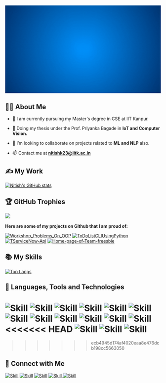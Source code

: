 ![Nitish's-cover](./nitish_3.gif)



## 👨‍💻 About Me

- 🔭 I am currently pursuing my Master's degree in CSE at IIT Kanpur.

- 🌱 Doing my thesis under the Prof. Priyanka Bagade in **IoT and Computer Vision.**

- 👯 I’m looking to collaborate on projects related to **ML and NLP** also.

- 📫 Contact me at **nitishk23@iitk.ac.in**

## ✍ My Work

[![Nitish's GitHub stats](https://github-readme-stats.vercel.app/api?username=Nitish-web-nik&show_icons=true&theme=dark)](https://github.com/Nitish-web-nik)

## 🏆 GitHub Trophies
![](https://github-profile-trophy.vercel.app/?username=Nitish-web-nik&theme=chalk&no-frame=false&no-bg=true&margin-w=4)

**Here are some of my projects on Github that I am proud of:**

[![Workshop_Problems_On_OOP](https://github-readme-stats.vercel.app/api/pin/?username=Nitish-web-nik&repo=Workshop_Problems_On_OOP&show_icons=true&theme=dark)](https://github.com/Nitish-web-nik/Workshop_Problems_On_OOP)
[![ToDoListCLIUsingPython](https://github-readme-stats.vercel.app/api/pin/?username=Nitish-web-nik&repo=ToDoListCLIUsingPython&show_icons=true&theme=dark)](https://github.com/Nitish-web-nik/ToDoListCLIUsingPython)
[![TServiceNow-Api](https://github-readme-stats.vercel.app/api/pin/?username=Nitish-web-nik&repo=ServiceNow-Api&show_icons=true&theme=dark)](https://github.com/Nitish-web-nik/https://github.com/Nitish-web-nik/ServiceNow-Api)
[![Home-page-of-Team-freesbie](https://github-readme-stats.vercel.app/api/pin/?username=Nitish-web-nik&repo=Home-page-of-Team-freesbie&show_icons=true&theme=dark)](https://github.com/Nitish-web-nik/Home-page-of-Team-freesbie)

## 📚 My Skills

[![Top Langs](https://github-readme-stats.vercel.app/api/top-langs/?username=Nitish-web-nik&layout=compact&show_icons=true&theme=dark)](https://github.com/Nitish-web-nik/Nitish-web-nik)

## 🔧 Languages, Tools and Technologies
![Skill](https://img.icons8.com/?size=100&id=nBKHe4Tn9k59&format=png&color=000000)
![Skill](https://img.icons8.com/?size=100&id=2T6TKY6whzgV&format=png&color=000000)
![Skill](https://img.icons8.com/?size=100&id=pIJdjOoL6KfU&format=png&color=000000)
![Skill](https://img.icons8.com/?size=100&id=CMVEhOBzk3Zp&format=png&color=000000)
![Skill](https://img.icons8.com/?size=100&id=2tHbkMhSLMfq&format=png&color=000000)
![Skill](https://img.icons8.com/?size=100&id=laVIsJnTtYoj&format=png&color=000000)
![Skill](https://img.icons8.com/?size=100&id=ouWtcsgDBiwO&format=png&color=000000)
![Skill](https://img.icons8.com/?size=100&id=qsQZWvMuX4ad&format=png&color=000000)
![Skill](https://img.icons8.com/?size=100&id=y7WGoWNuIWac&format=png&color=000000)
![Skill](https://img.icons8.com/?size=100&id=n5SduwU2J7N1&format=png&color=000000)
![Skill](https://img.icons8.com/?size=100&id=118557&format=png&color=000000)
![Skill](https://img.icons8.com/?size=100&id=TkG10j-DmXkU&format=png&color=000000)
<<<<<<< HEAD
![Skill](https://img.icons8.com/?size=100&id=fpGM2cINbbu4&format=png&color=000000)
![Skill](https://img.icons8.com/?size=100&id=63208&format=png&color=000000)
![Skill](https://img.icons8.com/?size=100&id=wfO2TE4bsVfx&format=png&color=000000)
=======
>>>>>>> ecb4945d174af4020eaa8e476dcb198cc5663050
## 🤝 Connect with Me

[![Skill](https://img.icons8.com/?size=100&id=64154&format=png&color=000000)](https://www.linkedin.com/in/nitish-kumar-0a30a51a9/)
[![Skill](https://img.icons8.com/?size=100&id=64142&format=png&color=000000)](https://www.instagram.com/nik__nitish/)
[![Skill](https://img.icons8.com/?size=100&id=115371&format=png&color=000000)](https://www.youtube.com/channel/UC7CMQ6YnkxjBIaZaSr-9ueQ)
<a href="https://mail.google.com/mail/?view=cm&fs=1&to=krnitish1207@gmail.com">
![Skill](https://img.icons8.com/?size=100&id=6QtoKjRma1Cq&format=png&color=000000)
</a>
<a href="https://mail.google.com/mail/?view=cm&fs=1&to=nitishk23@iitk.ac.in">
![Skill](https://img.icons8.com/?size=100&id=GNO9f2CARaea&format=png&color=000000)
</a>

</p>
